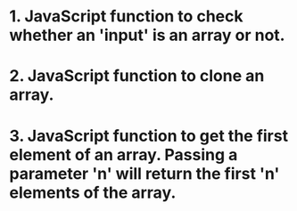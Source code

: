# 1. JavaScript function to check whether an 'input' is an array or not.

# 2. JavaScript function to clone an array.

# 3. JavaScript function to get the first element of an array. Passing a parameter 'n' will return the first 'n' elements of the array.
